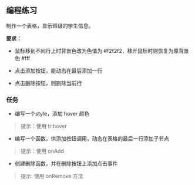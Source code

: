 ## 编程练习

制作一个表格，显示班级的学生信息。

**要求：**

* 鼠标移到不同行上时背景色改为色值为 #f2f2f2，移开鼠标时则恢复为原背景色 #fff

* 点击添加按钮，能动态在最后添加一行

* 点击删除按钮，则删除当前行

### 任务

* 编写一个style，添加 hover 颜色

> 提示：使用 tr:hover

* 编写一个函数，供添加按钮调用，动态在表格的最后一行添加子节点

> 提示：使用 onAdd

* 创建删除函数，并在删除按钮上添加点击事件

> 提示: 使用 onRemove 方法
